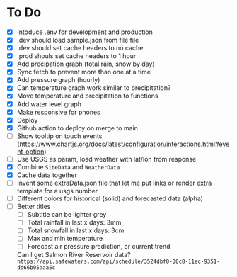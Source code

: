 # To Do

- [x] Intoduce .env for development and production
- [x] .dev should load sample.json from file file
- [x] .dev should set cache headers to no cache
- [x] .prod shouls set cache headers to 1 hour
- [x] Add precipation graph (total rain, snow by day)
- [x] Sync fetch to prevent more than one at a time
- [x] Add pressure graph (hourly)
- [x] Can temperature graph work similar to precipitation?
- [x] Move temperature and precipitation to functions
- [x] Add water level graph
- [x] Make responsive for phones
- [x] Deploy
- [x] Github action to deploy on merge to main
- [ ] Show tooltip on touch events (https://www.chartjs.org/docs/latest/configuration/interactions.html#event-option)
- [ ] Use USGS as param, load weather with lat/lon from response
- [x] Combine `SiteData` and `WeatherData`
- [x] Cache data together
- [ ] Invent some extraData.json file that let me put links or render extra template for a usgs number
- [ ] Different colors for historical (solid) and forecasted data (alpha)
- [ ] Better titles 
    - [ ] Subtitle can be lighter grey
    - [ ] Total rainfall in last x days: 3mm 
    - [ ] Total snowfall in last x days: 3cm
    - [ ] Max and min temperature
    - [ ] Forecast air pressure prediction, or current trend

    Can I get Salmon River Reservoir data?
    `https://api.safewaters.com/api/schedule/3524dbf0-00c8-11ec-9351-dd66b05aaa5c`
